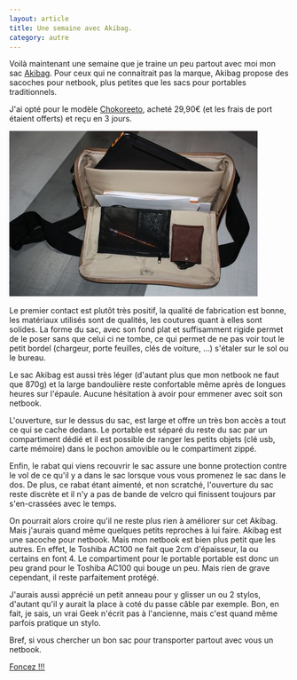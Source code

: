 ```yaml
---
layout: article
title: Une semaine avec Akibag.
category: autre
---
```


Voilà maintenant une semaine que je traine un peu partout avec moi mon sac [Akibag](http://www.akibag.com/). Pour ceux
qui ne connaitrait pas la marque, Akibag propose des sacoches pour netbook, plus petites que les sacs pour portables
traditionnels.

J'ai opté pour le modèle [Chokoreeto](http://akibag.com/la-boutique/akibag-chokoreeto/), acheté 29,90€ (et les frais de
port étaient offerts) et reçu en 3 jours.

![Akibag Chokoreeto et Toshiba AC100](/images/2010/akibagchokoreetotoshibaac100_m.jpg "Akibag Chokoreeto et Toshiba AC100")

Le premier contact est plutôt très positif, la qualité de fabrication est bonne, les matériaux utilisés sont de
qualités, les coutures quant à elles sont solides. La forme du sac, avec son fond plat et suffisamment rigide permet de
le poser sans que celui ci ne tombe, ce qui permet de ne pas voir tout le petit bordel (chargeur, porte feuilles, clés
de voiture, ...) s'étaler sur le sol ou le bureau.

Le sac Akibag est aussi très léger (d'autant plus que mon netbook ne faut que 870g) et la large bandoulière reste
confortable même après de longues heures sur l'épaule. Aucune hésitation à avoir pour emmener avec soit son netbook.

L'ouverture, sur le dessus du sac, est large et offre un très bon accès a tout ce qui se cache dedans. Le portable est
séparé du reste du sac par un compartiment dédié et il est possible de ranger les petits objets (clé usb, carte mémoire)
dans le pochon amovible ou le compartiment zippé.

Enfin, le rabat qui viens recouvrir le sac assure une bonne protection contre le vol de ce qu'il y a dans le sac
lorsque vous vous promenez le sac dans le dos. De plus, ce rabat étant aimenté, et non scratché, l'ouverture du sac
reste discrète et il n'y a pas de bande de velcro qui finissent toujours par s'en-crassées avec le temps.

On pourrait alors croire qu'il ne reste plus rien à améliorer sur cet Akibag. Mais j'aurais quand même quelques petits
reproches à lui faire. Akibag est une sacoche pour netbook. Mais mon netbook est bien plus petit que les autres.
En effet, le Toshiba AC100 ne fait que 2cm d'épaisseur, la ou certains en font 4. Le compartiment pour le portable
portable est donc un peu grand pour le Toshiba AC100 qui bouge un peu. Mais rien de grave cependant, il reste
parfaitement protégé.

J'aurais aussi apprécié un petit anneau pour y glisser un ou 2 stylos, d'autant qu'il y aurait la place à coté du passe
câble par exemple. Bon, en fait, je sais, un vrai Geek n'écrit pas à l'ancienne, mais c'est quand même parfois pratique
un stylo.

Bref, si vous chercher un bon sac pour transporter partout avec vous un netbook.

[Foncez !!!](http://akibag.com/la-boutique/)
